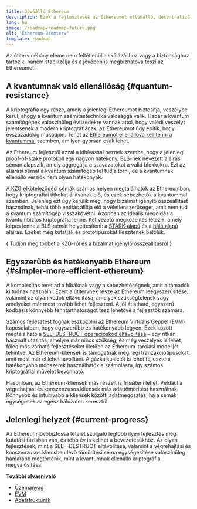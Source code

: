 ```yaml
---
title: Jövőálló Ethereum
description: Ezek a fejlesztések az Ethereumot ellenálló, decentralizált alapréteggé teszik a jövő számára, bármit is hozzon az.
lang: hu
image: /roadmap/roadmap-future.png
alt: "Ethereum-ütemterv"
template: roadmap
---
```


Az útiterv néhány eleme nem feltétlenül a skálázáshoz vagy a biztonsághoz tartozik, hanem stabilizálja és a jövőben is megbízhatóvá teszi az Ethereumot.

## A kvantumnak való ellenállóság {#quantum-resistance}

A kriptográfia egy része, amely a jelenlegi Ethereumot biztosítja, veszélybe kerül, ahogy a kvantum számítástechnika valósággá válik. Habár a kvantum számítógépek valószínűleg évtizedekre vannak attól, hogy valódi veszélyt jelentsenek a modern kriptográfiának, az Ethereumot úgy építik, hogy évszázadokig működjön. Tehát az [Ethereumot ellenállóvá kell tenni a kvantummal](https://consensys.net/blog/developers/how-will-quantum-supremacy-affect-blockchain/) szemben, amilyen gyorsan csak lehet.

Az Ethereum fejlesztői azzal a kihívással néznek szembe, hogy a jelenlegi proof-of-stake protokoll egy nagyon hatékony, BLS-nek nevezett aláírási sémán alapszik, amely aggregálja a szavazatokat a valid blokkokra. Ezt az aláírási sémát a kvantum számítógép fel tudja törni, de a kvantumnak ellenálló verziók nem olyan hatékonyak.

A [KZG elköteleződési sémák](/roadmap/danksharding/#what-is-kzg) számos helyen megtalálhatók az Ethereumban, hogy kriptográfiai titkokat állítsanak elő, és ezek sebezhetők a kvantummal szemben. Jelenleg ezt úgy kerülik meg, hogy bizalmat igénylő összeállítást használnak, tehát több entitás állítja elő a véletlenszerűséget, amit nem tud a kvantum számítógép visszakövetni. Azonban az ideális megoldás a kvantumbiztos kriptográfia lenne. Két vezető megközelítés létezik, amely képes lenne a BLS-sémát helyettesíteni: a [STARK-alapú](https://hackmd.io/@vbuterin/stark_aggregation) és a [háló alapú](https://medium.com/asecuritysite-when-bob-met-alice/so-what-is-lattice-encryption-326ac66e3175) aláírás. Ezeket még kutatják és prototípusokat készítenek belőlük.

{
<ButtonLink variant="outline-color" to="/roadmap/danksharding#what-is-kzg"> Tudjon meg többet a KZG-ről és a bizalmat igénylő összeállításról</ButtonLink>
}

## Egyszerűbb és hatékonyabb Ethereum {#simpler-more-efficient-ethereum}

A komplexitás teret ad a hibáknak vagy a sebezhetőségnek, amit a támadók ki tudnak használni. Ezért a útitervnek része az Ethereum leegyszerűsítése, valamint az olyan kódok eltávolítása, amelyek szükségtelenek vagy amelyeket már most tovább lehet fejleszteni. A jól átlátható, egyszerű kódbázis könnyebb fenntarthatóságot tesz lehetővé a fejlesztők számára.

Számos fejlesztést fognak eszközölni az [Ethereum Virtuális Géppel (EVM)](/developers/docs/evm) kapcsolatban, hogy egyszerűbb és hatékonyabb legyen. Ezek között megtalálható a [ SELFDESTRUCT operációskód eltávolítása](https://hackmd.io/@vbuterin/selfdestruct) – egy ritkán használt utasítás, amelyre már nincs szükség, és még veszélyes is lehet, főleg más várható fejlesztéseket illetően az Ethereum-tárolási modelljét tekintve. Az Ethereum-kliensek is támogatnak még régi tranzakciótípusokat, amit most már el lehet távolítani. A gázkalkulációt is lehet fejleszteni, hatékonyabb módszerek használhatók a számolásra, így számos kriptográfiai művelet bevonható.

Hasonlóan, az Ethereum-kliensek más részeit is frissíteni lehet. Például a végrehajtási és konszenzusos kliensek más adattömörítést használnak. Könnyebb és intuitívabb a kliensek közötti adatmegosztás, ha a sémák egységesek az egész hálózaton keresztül.

## Jelenlegi helyzet {#current-progress}

Az Ethereum jövőbiztossá tételét szolgáló legtöbb ilyen fejlesztés még kutatási fázisban van, és több év is kellhet a bevezetésükhöz. Az olyan fejlesztések, mint a SELF-DESTRUCT eltávolítása, valamint a végrehajtási és konszenzusos kliensben lévő tömörítési séma egységesítése valószínűleg hamarabb megtörténik, mint a kvantumnak ellenálló kriptográfia megvalósítása.

**További olvasnivaló**

- [Üzemanyag](/developers/docs/gas)
- [EVM](/developers/docs/evm)
- [Adatstruktúrák](/developers/docs/data-structures-and-encoding)
